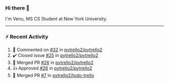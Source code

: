 ### Hi there 👋

I'm Venu, MS CS Student at New York University.

---

### :zap: Recent Activity

<!--RECENT_ACTIVITY:start-->
1. 💬 Commented on [#32](https://github.com/pytrello2/pytrello2/pull/32#issuecomment-1863262286) in [pytrello2/pytrello2](https://github.com/pytrello2/pytrello2)
2. ✔️ Closed issue [#25](https://github.com/pytrello2/pytrello2/issues/25) in [pytrello2/pytrello2](https://github.com/pytrello2/pytrello2)
3. 🎉 Merged PR [#26](https://github.com/pytrello2/pytrello2/pull/26) in [pytrello2/pytrello2](https://github.com/pytrello2/pytrello2)
4. 👍 Approved [#26](https://github.com/pytrello2/pytrello2/pull/26#pullrequestreview-1785475332) in [pytrello2/pytrello2](https://github.com/pytrello2/pytrello2)
5. 🎉 Merged PR [#7](https://github.com/pytrello2/todo-trello/pull/7) in [pytrello2/todo-trello](https://github.com/pytrello2/todo-trello)
<!--RECENT_ACTIVITY:end-->

<!--
**vchrombie/vchrombie** is a ✨ _special_ ✨ repository because its `README.md` (this file) appears on your GitHub profile.

Here are some ideas to get you started:

- 🔭 I’m currently working on ...
- 🌱 I’m currently learning ...
- 👯 I’m looking to collaborate on ...
- 🤔 I’m looking for help with ...
- 💬 Ask me about ...
- 📫 How to reach me: ...
- 😄 Pronouns: ...
- ⚡ Fun fact: ...
-->
